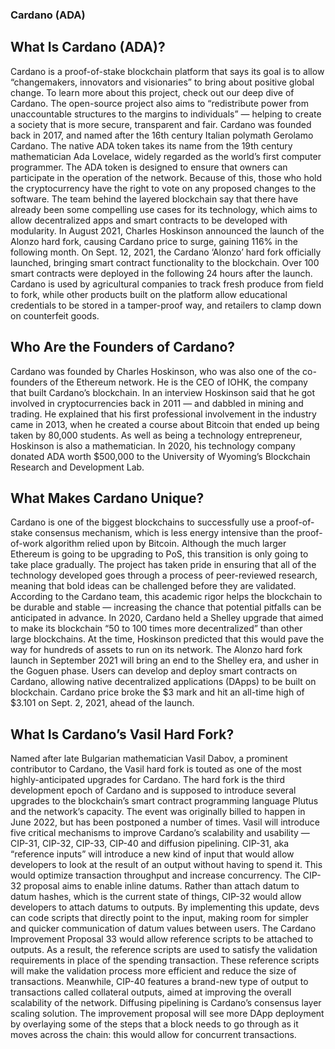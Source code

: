 ### Cardano (ADA)

## What Is Cardano (ADA)?
Cardano is a proof-of-stake blockchain platform that says its goal is to allow “changemakers, innovators and visionaries” to bring about positive global change.
To learn more about this project, check out our deep dive of Cardano.
The open-source project also aims to “redistribute power from unaccountable structures to the margins to individuals” — helping to create a society that is more secure, transparent and fair.
Cardano was founded back in 2017, and named after the 16th century Italian polymath Gerolamo Cardano. The native ADA token takes its name from the 19th century mathematician Ada Lovelace, widely regarded as the world’s first computer programmer. The ADA token is designed to ensure that owners can participate in the operation of the network. Because of this, those who hold the cryptocurrency have the right to vote on any proposed changes to the software.
The team behind the layered blockchain say that there have already been some compelling use cases for its technology, which aims to allow decentralized apps and smart contracts to be developed with modularity.
In August 2021, Charles Hoskinson announced the launch of the Alonzo hard fork, causing Cardano price to surge, gaining 116% in the following month. On Sept. 12, 2021, the Cardano ‘Alonzo’ hard fork officially launched, bringing smart contract functionality to the blockchain. Over 100 smart contracts were deployed in the following 24 hours after the launch.
Cardano is used by agricultural companies to track fresh produce from field to fork, while other products built on the platform allow educational credentials to be stored in a tamper-proof way, and retailers to clamp down on counterfeit goods.

## Who Are the Founders of Cardano?
Cardano was founded by Charles Hoskinson, who was also one of the co-founders of the Ethereum network. He is the CEO of IOHK, the company that built Cardano’s blockchain.
In an interview Hoskinson said that he got involved in cryptocurrencies back in 2011 — and dabbled in mining and trading. He explained that his first professional involvement in the industry came in 2013, when he created a course about Bitcoin that ended up being taken by 80,000 students.
As well as being a technology entrepreneur, Hoskinson is also a mathematician. In 2020, his technology company donated ADA worth $500,000 to the University of Wyoming’s Blockchain Research and Development Lab.

## What Makes Cardano Unique?
Cardano is one of the biggest blockchains to successfully use a proof-of-stake consensus mechanism, which is less energy intensive than the proof-of-work algorithm relied upon by Bitcoin. Although the much larger Ethereum is going to be upgrading to PoS, this transition is only going to take place gradually.
The project has taken pride in ensuring that all of the technology developed goes through a process of peer-reviewed research, meaning that bold ideas can be challenged before they are validated. According to the Cardano team, this academic rigor helps the blockchain to be durable and stable — increasing the chance that potential pitfalls can be anticipated in advance.
In 2020, Cardano held a Shelley upgrade that aimed to make its blockchain “50 to 100 times more decentralized” than other large blockchains. At the time, Hoskinson predicted that this would pave the way for hundreds of assets to run on its network.
The Alonzo hard fork launch in September 2021 will bring an end to the Shelley era, and usher in the Goguen phase. Users can develop and deploy smart contracts on Cardano, allowing native decentralized applications (DApps) to be built on blockchain. Cardano price broke the $3 mark and hit an all-time high of $3.101 on Sept. 2, 2021, ahead of the launch.

## What Is Cardano’s Vasil Hard Fork?
Named after late Bulgarian mathematician Vasil Dabov, a prominent contributor to Cardano, the Vasil hard fork is touted as one of the most highly-anticipated upgrades for Cardano. The hard fork is the third development epoch of Cardano and is supposed to introduce several upgrades to the blockchain’s smart contract programming language Plutus and the network’s capacity.
The event was originally billed to happen in June 2022, but has been postponed a number of times.
Vasil will introduce five critical mechanisms to improve Cardano’s scalability and usability — CIP-31, CIP-32, CIP-33, CIP-40 and diffusion pipelining.
CIP-31, aka “reference inputs” will introduce a new kind of input that would allow developers to look at the result of an output without having to spend it. This would optimize transaction throughput and increase concurrency.
The CIP-32 proposal aims to enable inline datums. Rather than attach datum to datum hashes, which is the current state of things, CIP-32 would allow developers to attach datums to outputs. By implementing this update, devs can code scripts that directly point to the input, making room for simpler and quicker communication of datum values between users.
The Cardano Improvement Proposal 33 would allow reference scripts to be attached to outputs. As a result, the reference scripts are used to satisfy the validation requirements in place of the spending transaction. These reference scripts will make the validation process more efficient and reduce the size of transactions.
Meanwhile, CIP-40 features a brand-new type of output to transactions called collateral outputs, aimed at improving the overall scalability of the network.
Diffusing pipelining is Cardano’s consensus layer scaling solution. The improvement proposal will see more DApp deployment by overlaying some of the steps that a block needs to go through as it moves across the chain: this would allow for concurrent transactions.



